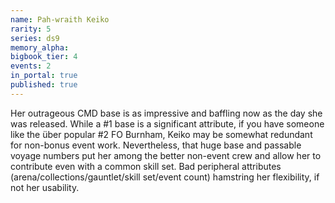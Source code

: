 ```yaml
---
name: Pah-wraith Keiko
rarity: 5
series: ds9
memory_alpha:
bigbook_tier: 4
events: 2
in_portal: true
published: true
---
```


Her outrageous CMD base is as impressive and baffling now as the day she was released. While a #1 base is a significant attribute, if you have someone like the über popular #2 FO Burnham, Keiko may be somewhat redundant for non-bonus event work. Nevertheless, that huge base and passable voyage numbers put her among the better non-event crew and allow her to contribute even with a common skill set. Bad peripheral attributes (arena/collections/gauntlet/skill set/event count) hamstring her flexibility, if not her usability.
